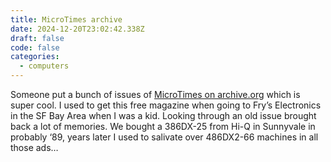 ```yaml
---
title: MicroTimes archive
date: 2024-12-20T23:02:42.338Z
draft: false
code: false
categories:
  - computers
---
```


Someone put a bunch of issues of [MicroTimes on archive.org](https://oldbytes.space/@PlayHistory/112995235116115586) which is super cool. I used to get this free magazine when going to Fry’s Electronics in the SF Bay Area when I was a kid. Looking through an old issue brought back a lot of memories. We bought a 386DX-25 from Hi-Q in Sunnyvale in probably ‘89, years later I used to salivate over 486DX2-66 machines in all those ads…
